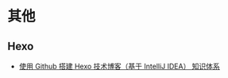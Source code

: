 # 其他

## Hexo

- [使用 Github 搭建 Hexo 技术博客（基于 IntelliJ IDEA） 知识体系](http://code.youmeek.com/2016/02/28/Hexo/)

